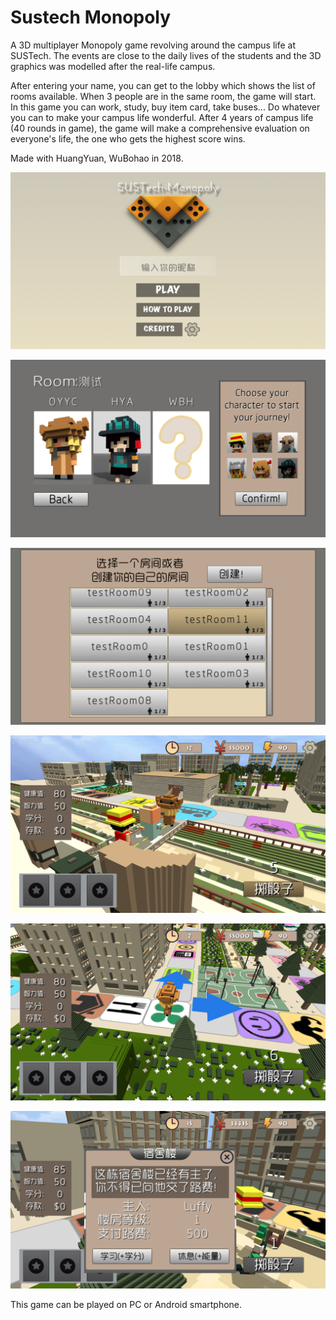 # Sustech Monopoly

A 3D multiplayer Monopoly game revolving around the campus life at SUSTech. The events are close to the daily lives of the students and the 3D graphics was modelled after the real-life campus.

After entering your name, you can get to the lobby which shows the list of rooms available. When 3 people are in the same room, the game will start. In this game you can work, study, buy item card, take buses... Do whatever you can to make your campus life wonderful. After 4 years of campus life (40 rounds in game), the game will make a comprehensive evaluation on everyone's life, the one who gets the highest score wins.

Made with HuangYuan, WuBohao in 2018.

![fig1](Figures/fig1.png)

![fig2](Figures/fig2.png)

![fig3](Figures/fig3.png)

![fig4](Figures/fig4.png)

![fig5](Figures/fig5.png)

![fig6](Figures/fig6.png)

This game can be played on PC or Android smartphone. 